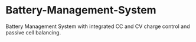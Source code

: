 Battery-Management-System
=========================

Battery Management System with integrated CC and CV charge control and passive cell balancing.
